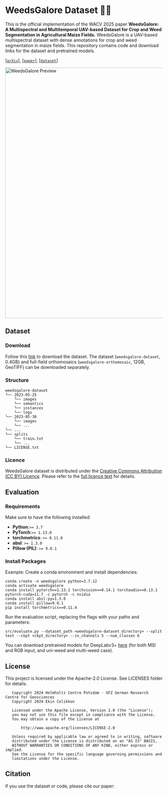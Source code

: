 # WeedsGalore Dataset :seedling::herb:	

This is the official implementation of the WACV 2025 paper **WeedsGalore: A Multispectral and Multitemporal UAV-based Dataset for Crop and Weed Segmentation in Agricultural Maize Fields.** 
WeedsGalore is a UAV-based multispectral dataset with dense annotations for crop and weed segmentation in maize fields. 
This repository contains code and download links for the dataset and pretrained models. 

[[`arXiv`]()], [[`paper`]()], [[`dataset`](https://doidata.gfz.de/weedsgalore_e_celikkan_2024/)]

<a href="/img.png" target="_blank">
  <img src="/img.png" alt="WeedsGalore Preview" width="800"/>
</a>

## Dataset
### Download
Follow this [link](https://doidata.gfz.de/weedsgalore_e_celikkan_2024/) to download the dataset. The dataset (`weedsgalore-dataset`, 0.4GB) and full-field orthomosaics (`weedsgalore-orthomosaic`, 12GB, GeoTIFF) can be downloaded separately. 

### Structure

```
weedsgalore-dataset
└── 2023-05-25
    └── images
    └── semantics
    └── instances
    └── logs
└── 2023-05-30
    └── images
    └── ...  
└── ...
└── splits
    └── train.txt
    └── ... 
└── LICENSE.txt
```


### Licence
WeedsGalore dataset is distributed under the [Creative Commons Attribution (CC BY) Licence](https://creativecommons.org/licenses/by/4.0/).
Please refer to the [full licence text](https://doidata.gfz.de/weedsgalore_e_celikkan_2024/) for details. 

## Evaluation

### Requirements
Make sure to have the following installed:

- **Python**:`>= 3.7`
- **PyTorch**:`>= 1.13.0`
- **torchmetrics**: `>= 0.11.0`
- **absl**: `>= 1.3.0`
- **Pillow (PIL)**: `>= 9.0.1`

### Install Packages
Example: Create a conda environment and install dependencies:
```
conda create -n weedsgalore python=3.7.12
conda activate weedsgalore
conda install pytorch==1.13.1 torchvision==0.14.1 torchaudio==0.13.1 pytorch-cuda=11.7 -c pytorch -c nvidia
conda install absl-py=1.3.0
conda install pillow=9.0.1
pip install torchmetrics==0.11.4
```

Run the evaluation script, replacing the flags with your paths and parameters:
```
src/evaluate.py --dataset_path <weedsgalore-dataset_directory> --split test --ckpt <ckpt_directory> --in_channels 5 --num_classes 6
```

You can download pretrained models for DeepLabv3+ [here](https://doidata.gfz.de/weedsgalore_e_celikkan_2024/ckpts.zip) (for both MSI and RGB input, and uni-weed and multi-weed case).

## License
This project is licensed under the Apache-2.0 License. See LICENSES folder for details. 
```
   Copyright 2024 Helmholtz Centre Potsdam - GFZ German Research Centre for Geosciences
   Copyright 2024 Ekin Celikkan

   Licensed under the Apache License, Version 2.0 (the "License");
   you may not use this file except in compliance with the License.
   You may obtain a copy of the License at

       http://www.apache.org/licenses/LICENSE-2.0

   Unless required by applicable law or agreed to in writing, software
   distributed under the License is distributed on an "AS IS" BASIS,
   WITHOUT WARRANTIES OR CONDITIONS OF ANY KIND, either express or implied.
   See the License for the specific language governing permissions and
   limitations under the License.

```


## Citation
If you use the dataset or code, please cite our paper:

```

```
